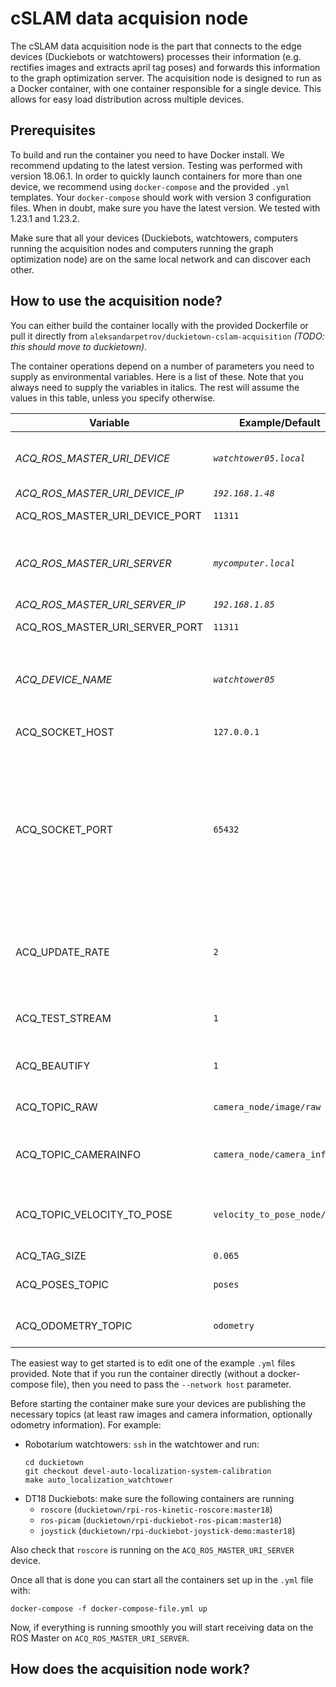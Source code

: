 # cSLAM data acquision node

The cSLAM data acquisition node is the part that connects to the edge devices (Duckiebots or watchtowers) processes their information (e.g. rectifies images and extracts april tag poses) and forwards this information to the graph optimization server. The acquisition node is designed to run as a Docker container, with one container responsible for a single device. This allows for easy load distribution across multiple devices.

## Prerequisites
To build and run the container you need to have Docker install. We recommend updating to the latest version. Testing was performed with version 18.06.1. In order to quickly launch containers for more than one device, we recommend using `docker-compose` and the provided `.yml` templates. Your `docker-compose` should work with version 3 configuration files. When in doubt, make sure you have the latest version. We tested with 1.23.1 and 1.23.2.

Make sure that all your devices (Duckiebots, watchtowers, computers running the acquisition nodes and computers running the graph optimization node) are on the same local network and can discover each other.

## How to use the acquisition node?

You can either build the container locally with the provided Dockerfile or pull it directly from `aleksandarpetrov/duckietown-cslam-acquisition` *(TODO: this should move to duckietown)*.

The container operations depend on a number of parameters you need to supply as environmental variables. Here is a list of these. Note that you always need to supply the variables in italics. The rest will assume the values in this table, unless you specify otherwise.

| **Variable**                   	| **Example/Default**          	| **Explanation**                                                                                                                                                                                                                                                                                                                                                                                                             	|
|--------------------------------	|------------------------------	|-----------------------------------------------------------------------------------------------------------------------------------------------------------------------------------------------------------------------------------------------------------------------------------------------------------------------------------------------------------------------------------------------------------------------------	|
| *ACQ_ROS_MASTER_URI_DEVICE*    	| *`watchtower05.local`*       	| Hostname of the device whose data this container will be processing. This should be a Duckiebot or watchtower.                                                                                                                                                                                                                                                                                                              	|
| *ACQ_ROS_MASTER_URI_DEVICE_IP* 	| *`192.168.1.48`*             	| IP address of this device                                                                                                                                                                                                                                                                                                                                                                                                   	|
| ACQ_ROS_MASTER_URI_DEVICE_PORT 	| `11311`                      	| Port of the ROS Master on this device                                                                                                                                                                                                                                                                                                                                                                                       	|
| *ACQ_ROS_MASTER_URI_SERVER*    	| *`mycomputer.local`*         	| Hostname of the device doing the graph optimization, or the device that hosts the ROS Master of the graph optimization node.                                                                                                                                                                                                                                                                                                	|
| *ACQ_ROS_MASTER_URI_SERVER_IP* 	| *`192.168.1.85`*             	| IP address of this device                                                                                                                                                                                                                                                                                                                                                                                                   	|
| ACQ_ROS_MASTER_URI_SERVER_PORT 	| `11311`                      	| Port of the ROS Master on this device                                                                                                                                                                                                                                                                                                                                                                                       	|
| *ACQ_DEVICE_NAME*              	| *`watchtower05`*             	| ROS name of the device whose data this container will be processing. All topics published by this device are assumed to be of the form `/ACQ_DEVICE_NAME/topic_name`                                                                                                                                                                                                                                                        	|
| ACQ_SOCKET_HOST                	| `127.0.0.1`                  	| Hostname for the interprocess socket communication                                                                                                                                                                                                                                                                                                                                                                          	|
| ACQ_SOCKET_PORT                	| `65432`                      	| Port for the interprocess socket communication. **Note: ** If you run multiple acquision containers on the same device, they will share all their ports, hence each container needs to have this port set up to a different value. Moreover, even after stopping of a container, this port will not be reusable in the next 2 minutes. If one tries to run another container with the same port they will observe an error. 	|
| ACQ_UPDATE_RATE                	| `2`                          	| This is the frequency of image processing and april tag extraction. Higher values are recommended for performance but need more computational resources.                                                                                                                                                                                                                                                                    	|
| ACQ_TEST_STREAM                	| `1`                          	| Boolean, `1` or `0`. If set to `1` will also publish the raw, rectified and info streams to the ACQ_ROS_MASTER_URI_SERVER                                                                                                                                                                                                                                                                                                   	|
| ACQ_BEAUTIFY                   	| `1`                          	| Boolean, `1` or `0`. If set to `1` will attempt to automatically improve the contrast of the raw image.                                                                                                                                                                                                                                                                                                                     	|
| ACQ_TOPIC_RAW                  	| `camera_node/image/raw`      	| Topic name for the raw image stream of the device whose data this container will be processing                                                                                                                                                                                                                                                                                                                              	|
| ACQ_TOPIC_CAMERAINFO           	| `camera_node/camera_info`    	| Topic name for the camera information stream of the device whose data this container will be processing                                                                                                                                                                                                                                                                                                                     	|
| ACQ_TOPIC_VELOCITY_TO_POSE     	| `velocity_to_pose_node/pose` 	| Topic name for the odometry pose stream of the device whose data this container will be processing (meaningful only for Duckiebots)                                                                                                                                                                                                                                                                                         	|
| ACQ_TAG_SIZE                   	| `0.065`                      	| April tag size in meters                                                                                                                                                                                                                                                                                                                                                                                                    	|
| ACQ_POSES_TOPIC                	| `poses`                      	| Name for the relative poses topic on ACQ_ROS_MASTER_URI_SERVER                                                                                                                                                                                                                                                                                                                                                              	|
| ACQ_ODOMETRY_TOPIC             	| `odometry`                   	| Name for the odometry poses topic on ACQ_ROS_MASTER_URI_SERVER                                                                                                                                                                                                                                                                                                                                                              	|

The easiest way to get started is to edit one of the example `.yml` files provided. Note that if you run the container directly (without a docker-compose file), then you need to pass the `--network host` parameter.

Before starting the container make sure your devices are publishing the necessary topics (at least raw images and camera information, optionally odometry information). For example:
- Robotarium watchtowers: `ssh` in the watchtower and run:
  ```
  cd duckietown
  git checkout devel-auto-localization-system-calibration
  make auto_localization_watchtower
  ```
- DT18 Duckiebots: make sure the following containers are running
  - `roscore` (`duckietown/rpi-ros-kinetic-roscore:master18`)
  - `ros-picam` (`duckietown/rpi-duckiebot-ros-picam:master18`)
  - `joystick` (`duckietown/rpi-duckiebot-joystick-demo:master18`)

Also check that `roscore` is running on the `ACQ_ROS_MASTER_URI_SERVER` device.

Once all that is done you can start all the containers set up in the `.yml` file with:
```
docker-compose -f docker-compose-file.yml up
```
Now, if everything is running smoothly you will start receiving data on the ROS Master on `ACQ_ROS_MASTER_URI_SERVER`.

## How does the acquisition node work?
